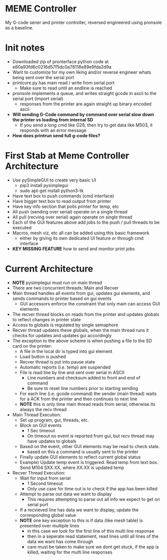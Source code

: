 # MEME Controller

My G-code sener and printer controller, reversed engineered using pronsole as a baseline.

# Init notes

* Downloaded zip of pronterface python code at e60a93fd6c0216d57f5dc0a78118e89e9fda2d9a
* Want to customize for my own liking and/or reverse engineer whats being sent over the serial port
* printcore.py has main read / write from serial port
    * Make sure to read until an endline is reached
* pronsole implements a queue, and writes straight gcode in ascii to the serial port (import serial)
    * responses from the printer are again straight up binary encoded ascii
* **Will sending G-Code command by command over serial slow down the printer vs loading from internal SD**
    * If you send a long cmd like G28, then try to get data like M503, it responds with an error message
* **How does printrun send full g-code files?**

# First Stab at Meme Controller Architecture
* Use pySimpleGUI to create very basic UI
    * pip3 install pysimplegui
    * sudo apt-get install python3-tk
* Have text box to push commands (cmd interface)
* Have bigger text box to read output from printer
* Have key info section that polls printer for temp, etc
* All push (sending over serial) operate on a single thread
* All pull (recving over serial) again operate on single thread
* Each of the GUI features above add jobs to the push / pull threads to be executed
* Macros, mesh viz, etc all can be added using this basic framework
    * either by giving its own dedicated UI feature or through cmd interface
* **KEY MISSING FEATURE** how to send and monitor print jobs

# Current Architecture
* **NOTE** pysimplegui must run on main thread
* There are two concurrent threads: Main and Recver
* Main thread handles all events from gui, updates gui elements, and sends commands to printer based on gui events
    * GUI accessors enforce the constraint that only main can access GUI elements
* The recver thread blocks on reads from the printer and updates globals to reflect changes in printer state
* Access to globals is regulated by single semaphore
* Recver thread updates these globals, when the main thread runs it checks for updates and updates gui accordingly
* The exception to the above scheme is when pushing a file to the SD card on the printer:
    * A file in the local dir is typed into gui element
    * Load button is pushed
    * Recver thread is put into pause state
    * Automatic reports (i.e. temp) are suspended
    * File is read line by line and sent over serial in ASCII
        * Line numbers and checksum added to front and end of command
        * Be sure to reset line numbers prior to starting sending
    * For each line (i.e. gcode command) the sender (main thread) waits for a ACK from the printer and then continues to next line
    * **NOTE** this is only time main thread reads from serial, otherwise its always the recv thread
* Main Thread Execution:
    * Set up program, gui, threads, etc.
    * Block on GUI events
        * 1 Sec timeout
        * On timeout no event is reported from gui, but recv thread may have updates to globals
    * Based on the event, other GUI elements may be read to check state.
        * based on this a command is usually sent to the printer
    * Finally update GUI elements to reflect current global status
    * Example) Update temp event is triggered. Read temp from text box. Send M104 SXX.XX, where XX.XX is updated temp
* Recver Thread Execution:
    * Wait for input from serial
        * 1 Second timeout
        * Only use case for time out is to check if the app has been killed
    * Attempt to parse out data we want to display
        * This requires attempting to parse out all info we expect to get on serial port
    * If a recvieved line has data we want to display, update the corresponding global value
    * **NOTE** one key exception to this is if data (like mesh table) is presented over multiple lines
        * in this case we look for the first line of this multi line response
        * then in a seperate read statement, read lines until all lines of the data we want has come through
        * care must be taken to make sure we dont get stuck, if the app is killed, waiting for the multi line responses